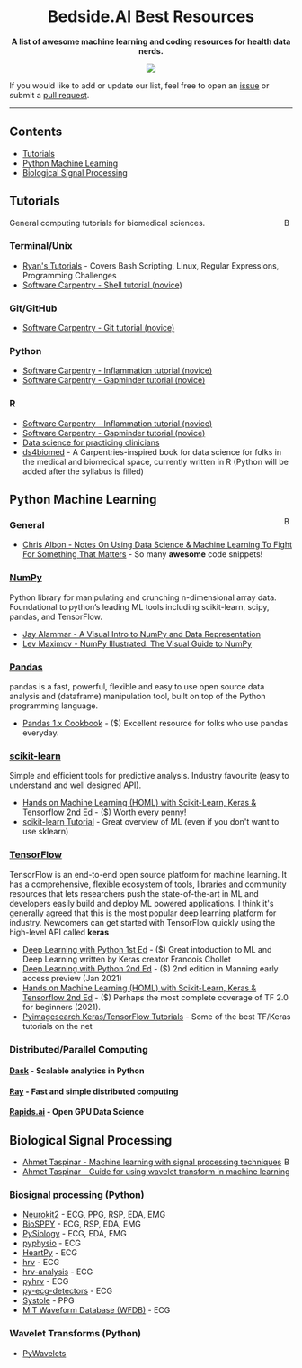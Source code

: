 <!-- markdownlint-disable -->
<h1 align="center">
    Bedside.AI Best Resources
    <br>
</h1>

<p align="center">
    <strong>A list of awesome machine learning and coding resources for health data nerds.</strong>
</p>

<p align="center">
    <a href="#Contribution" title="Contributions are welcome"><img src="https://img.shields.io/badge/contributions-welcome-green.svg"></a>
</p>

If you would like to add or update our list, feel free to open an [issue](https://github.com/bedsideAI/best-resources/issues/new/choose) or submit a [pull request](https://github.com/bedsideAI/best-resources/pulls).


---

## Contents

- [Tutorials](#tutorials)
- [Python Machine Learning](#python-machine-learning)
- [Biological Signal Processing](#biological-signal-processing)

## Tutorials
<a href="#contents"><img align="right" width="15" height="15" src="https://git.io/JtehR" alt="Back to top"></a>
General computing tutorials for biomedical sciences.

### Terminal/Unix
- [Ryan's Tutorials](https://ryanstutorials.net/) - Covers Bash Scripting, Linux, Regular Expressions, Programming Challenges
- [Software Carpentry - Shell tutorial (novice)](https://swcarpentry.github.io/shell-novice/)

### Git/GitHub
- [Software Carpentry - Git tutorial (novice)](https://swcarpentry.github.io/git-novice/)

### Python
- [Software Carpentry - Inflammation tutorial (novice)](https://swcarpentry.github.io/python-novice-inflammation/)
- [Software Carpentry - Gapminder tutorial (novice)](http://swcarpentry.github.io/python-novice-gapminder/)

### R
- [Software Carpentry - Inflammation tutorial (novice)](http://swcarpentry.github.io/r-novice-inflammation/) 
- [Software Carpentry - Gapminder tutorial (novice)](http://swcarpentry.github.io/r-novice-gapminder/)
- [Data science for practicing clinicians](https://carpentries-incubator.github.io/Data-Science-for-Docs/)
- [ds4biomed](https://ds4biomed.tech/) - A Carpentries-inspired book for data science for folks in the medical and biomedical space, currently written in R (Python will be added after the syllabus is filled)

## Python Machine Learning
<a href="#contents"><img align="right" width="15" height="15" src="https://git.io/JtehR" alt="Back to top"></a>
### General
- [Chris Albon - Notes On Using Data Science & Machine Learning To Fight For Something That Matters](https://chrisalbon.com) - So many **awesome** code snippets!

### [NumPy](https://numpy.org)
Python library for manipulating and crunching n-dimensional array data. Foundational to python’s leading ML tools including scikit-learn, scipy, pandas, and TensorFlow.
- [Jay Alammar - A Visual Intro to NumPy and Data Representation](http://jalammar.github.io/visual-numpy/)
- [Lev Maximov - NumPy Illustrated: The Visual Guide to NumPy](https://medium.com/better-programming/numpy-illustrated-the-visual-guide-to-numpy-3b1d4976de1d)

### [Pandas](https://pandas.pydata.org/)
pandas is a fast, powerful, flexible and easy to use open source data analysis and (dataframe) manipulation tool, built on top of the Python programming language.
- [Pandas 1.x Cookbook](https://www.packtpub.com/product/pandas-1-x-cookbook-second-edition/9781839213106) - ($) Excellent resource for folks who use pandas everyday.

### [scikit-learn](https://scikit-learn.org/stable/)
Simple and efficient tools for predictive analysis. Industry favourite (easy to understand and well designed API). 
- [Hands on Machine Learning (HOML) with Scikit-Learn, Keras & Tensorflow 2nd Ed](https://www.oreilly.com/library/view/hands-on-machine-learning/9781492032632/) - ($) Worth every penny!
- [scikit-learn Tutorial](https://scikit-learn.org/stable/tutorial/index.html) - Great overview of ML (even if you don't want to use sklearn)

### [TensorFlow](https://www.tensorflow.org)
TensorFlow is an end-to-end open source platform for machine learning. It has a comprehensive, flexible ecosystem of tools, libraries and community resources that lets researchers push the state-of-the-art in ML and developers easily build and deploy ML powered applications. I think it's generally agreed that this is the most popular deep learning platform for industry. Newcomers can get started with TensorFlow quickly using the high-level API called **keras**
- [Deep Learning with Python 1st Ed](https://www.manning.com/books/deep-learning-with-python) - ($) Great intoduction to ML and Deep Learning written by Keras creator Francois Chollet
- [Deep Learning with Python 2nd Ed](https://www.manning.com/books/deep-learning-with-python-second-edition) - ($) 2nd edition in Manning early access preview (Jan 2021)
- [Hands on Machine Learning (HOML) with Scikit-Learn, Keras & Tensorflow 2nd Ed](https://www.oreilly.com/library/view/hands-on-machine-learning/9781492032632/) - ($) Perhaps the most complete coverage of TF 2.0 for beginners (2021).
- [Pyimagesearch Keras/TensorFlow Tutorials](https://www.pyimagesearch.com/category/keras-and-tensorflow/) - Some of the best TF/Keras tutorials on the net

### Distributed/Parallel Computing
#### [Dask](https://dask.org) - Scalable analytics in Python
#### [Ray](https://ray.io) - Fast and simple distributed computing
#### [Rapids.ai](https://rapids.ai/) - Open GPU Data Science

## Biological Signal Processing
<a href="#contents"><img align="right" width="15" height="15" src="https://git.io/JtehR" alt="Back to top"></a>

- [Ahmet Taspinar - Machine learning with signal processing techniques](https://ataspinar.com/2018/04/04/machine-learning-with-signal-processing-techniques/)
- [Ahmet Taspinar - Guide for using wavelet transform in machine learning](https://ataspinar.com/2018/12/21/a-guide-for-using-the-wavelet-transform-in-machine-learning/)

### Biosignal processing (Python)
- [Neurokit2](https://github.com/neuropsychology/NeuroKit) - ECG, PPG, RSP, EDA, EMG
- [BioSPPY](https://github.com/PIA-Group/BioSPPy) - ECG, RSP, EDA, EMG
- [PySiology](https://github.com/Gabrock94/Pysiology) - ECG, EDA, EMG
- [pyphysio](https://github.com/MPBA/pyphysio) - ECG
- [HeartPy](https://github.com/paulvangentcom/heartrate_analysis_python) - ECG
- [hrv](https://github.com/rhenanbartels/hrv) - ECG
- [hrv-analysis](https://github.com/Aura-healthcare/hrvanalysis) - ECG
- [pyhrv](https://github.com/PGomes92/pyhrv) - ECG
- [py-ecg-detectors](https://github.com/berndporr/py-ecg-detectors) - ECG
- [Systole](https://github.com/embodied-computation-group/systole) - PPG
- [MIT Waveform Database (WFDB)](https://github.com/MIT-LCP/wfdb-python) - ECG

### Wavelet Transforms (Python)
- [PyWavelets](https://pywavelets.readthedocs.io/en/latest/)

